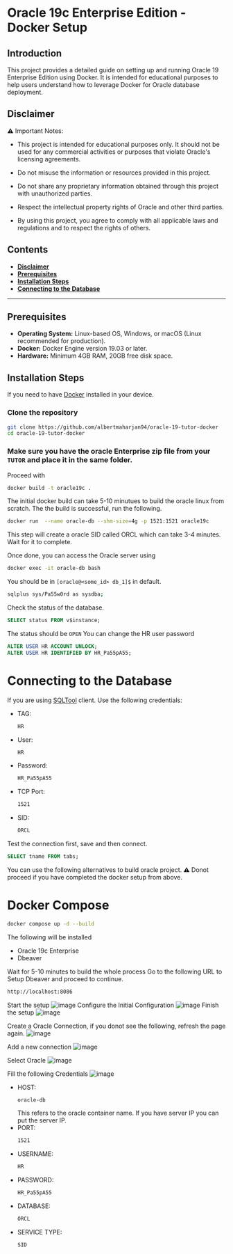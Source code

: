 # Oracle 19c Enterprise Edition - Docker Setup

## Introduction
This project provides a detailed guide on setting up and running Oracle 19 Enterprise Edition using Docker. It is intended for educational purposes to help users understand how to leverage Docker for Oracle database deployment.


## Disclaimer
⚠️ Important Notes:

- This project is intended for educational purposes only. It should not be used for any commercial activities or purposes that violate Oracle's licensing agreements.

- Do not misuse the information or resources provided in this project.

- Do not share any proprietary information obtained through this project with unauthorized parties.

- Respect the intellectual property rights of Oracle and other third parties.

- By using this project, you agree to comply with all applicable laws and regulations and to respect the rights of others.


## Contents
- [**Disclaimer**](#disclaimer)
- [**Prerequisites**](#prerequisites)
- [**Installation Steps**](#installation-steps)
- [**Connecting to the Database**](#connecting-to-the-database)

---
## Prerequisites
- **Operating System:** Linux-based OS, Windows, or macOS (Linux recommended for production).
- **Docker:** Docker Engine version 19.03 or later.
- **Hardware:** Minimum 4GB RAM, 20GB free disk space.

## Installation Steps
If you need to have [Docker](https://www.docker.com/products/docker-desktop/) installed in your device.

### Clone the repository
```bash
git clone https://github.com/albertmaharjan94/oracle-19-tutor-docker
cd oracle-19-tutor-docker
```
### Make sure you have the oracle Enterprise zip file from your `TUTOR` and place it in the same folder.
Proceed with
```bash
docker build -t oracle19c .
```

The initial docker build can take 5-10 minutues to build the oracle linux from scratch.
The the build is successful, run the following.
```bash
docker run  --name oracle-db --shm-size=4g -p 1521:1521 oracle19c 
```
This step will create a oracle SID called ORCL which can take 3-4 minutes. Wait for it to complete.

Once done, you can access the Oracle server using
```bash
docker exec -it oracle-db bash
```

You should be in `[oracle@<some_id> db_1]$` in default.

```bash
sqlplus sys/Pa55w0rd as sysdba;
```
Check the status of the database.
```sql
SELECT status FROM v$instance;
```
The status should be `OPEN`
You can change the HR user password

```sql
ALTER USER HR ACCOUNT UNLOCK;
ALTER USER HR IDENTIFIED BY HR_Pa55pA55;
```

# Connecting to the Database
If you are using [SQLTool](https://s3-np1.datahub.com.np/workshop/SQLTools_18b42.zip) client. Use the following credentials:

- TAG:
    ```bash
    HR
    ```

- User:
    ```bash
    HR
    ```
- Password:
    ```bash
    HR_Pa55pA55
    ```
- TCP Port:
    ```bash
    1521
    ```

- SID:
    ```bash
    ORCL
    ```

Test the connection first, save and then connect.
```sql
SELECT tname FROM tabs;
```

You can use the following alternatives to build oracle project.
⚠️ Donot proceed if you have completed the docker setup from above.

# Docker Compose
```bash
docker compose up -d --build
```

The following will be installed
- Oracle 19c Enterprise
- Dbeaver

Wait for 5-10 minutes to build the whole process 
Go to the following URL to Setup Dbeaver and proceed to continue.
```bash
http://localhost:8086
```
Start the setup
![image](https://github.com/user-attachments/assets/59f910e6-4f41-4f3b-b4c3-c868cedc6072)
Configure the Initial Configuration
![image](https://github.com/user-attachments/assets/fdd965fc-7220-48f5-a55f-2c9d03425ee6)
Finish the setup
![image](https://github.com/user-attachments/assets/9c4eb21d-e5c7-4848-a754-5428583eb352)

Create a Oracle Connection, if you donot see the following, refresh the page again.
![image](https://github.com/user-attachments/assets/bf1e8e9b-1719-4d37-91a9-8f2eb6fec399)

Add a new connection
![image](https://github.com/user-attachments/assets/0eb97a00-35a0-4674-961f-1efc50c94e4d)

Select Oracle
![image](https://github.com/user-attachments/assets/27d131a8-812a-4881-a4eb-4f618e747cf0)

Fill the following Credentials
![image](https://github.com/user-attachments/assets/ab31d173-5d2c-4d52-9962-da1f05e99dd9)


- HOST:
    ```bash
    oracle-db
    ```
    This refers to the oracle container name. If you have server IP you can put the server IP.
- PORT:
    ```bash
    1521
    ```
- USERNAME:
    ```bash
    HR
    ```
- PASSWORD:
    ```bash
    HR_Pa55pA55
    ```
- DATABASE:
    ```bash
    ORCL
    ```
- SERVICE TYPE:
    ```bash
    SID
    ```
